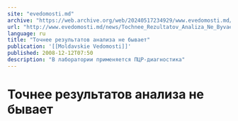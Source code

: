 ```yaml
---
site: "evedomosti.md"
archive: "https://web.archive.org/web/20240517234929/www.evedomosti.md/news/Tochnee_Rezultatov_Analiza_Ne_Byvaet"
url: "http://www.evedomosti.md/news/Tochnee_Rezultatov_Analiza_Ne_Byvaet"
language: ru
title: "Точнее результатов анализа не бывает"
publication: '[[Moldavskie Vedomosti]]'
published: 2008-12-12T07:50
description: "В лаборатории применяется ПЦР-диагностика"
---
```


# Точнее результатов анализа не бывает

